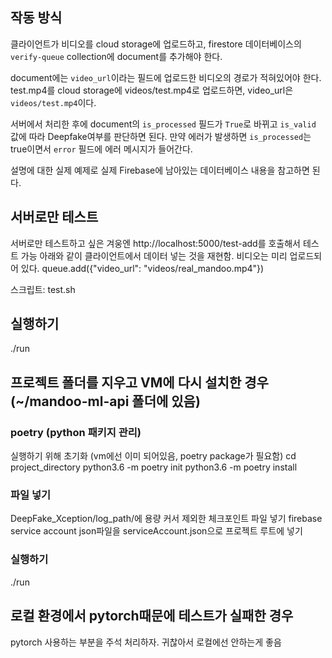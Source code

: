 ## 작동 방식
클라이언트가 비디오를 cloud storage에 업로드하고, firestore 데이터베이스의 `verify-queue` collection에 document를 추가해야 한다.

document에는 `video_url`이라는 필드에 업로드한 비디오의 경로가 적혀있어야 한다.
test.mp4를 cloud storage에 videos/test.mp4로 업로드하면, video_url은 `videos/test.mp4`이다.

서버에서 처리한 후에 document의 `is_processed` 필드가 `True`로 바뀌고 `is_valid` 값에 따라 Deepfake여부를 판단하면 된다.
만약 에러가 발생하면 `is_processed`는 true이면서 `error` 필드에 에러 메시지가 들어간다.

설명에 대한 실제 예제로 실제 Firebase에 남아있는 데이터베이스 내용을 참고하면 된다.

## 서버로만 테스트
서버로만 테스트하고 싶은 겨웅엔 http://localhost:5000/test-add를 호출해서 테스트 가능
아래와 같이 클라이언트에서 데이터 넣는 것을 재현함. 비디오는 미리 업로드되어 있다.
queue.add({"video_url": "videos/real_mandoo.mp4"})

스크립트: test.sh

## 실행하기
./run

## 프로젝트 폴더를 지우고 VM에 다시 설치한 경우 (~/mandoo-ml-api 폴더에 있음)

### poetry (python 패키지 관리)
실행하기 위해 초기화 (vm에선 이미 되어있음, poetry package가 필요함)
cd project_directory
python3.6 -m poetry init
python3.6 -m poetry install

### 파일 넣기
DeepFake_Xception/log_path/에 용량 커서 제외한 체크포인트 파일 넣기
firebase service account json파일을 serviceAccount.json으로 프로젝트 루트에 넣기

### 실행하기
./run

## 로컬 환경에서 pytorch때문에 테스트가 실패한 경우
pytorch 사용하는 부분을 주석 처리하자. 귀찮아서 로컬에선 안하는게 좋음